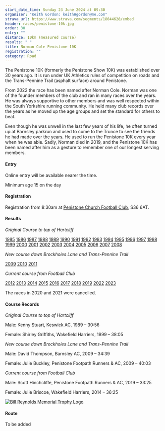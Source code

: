 ```yaml
---
start_date_time: Sunday 23 June 2024 at 09:30
organiser: "Keith Gordon: keithHgordon@me.com"
strava_url: https://www.strava.com/segments/18044628/embed
header: races/penistone-10k.jpg
order: 30
entry: ""
distance: 10km (measured course)
results: " "
title: Norman Cole Penistone 10K
registration: ""
category: Road
---
```

The Penistone 10K (formerly the Penistone Show 10K) was established over 30 years ago. It is run under UK Athletics rules of competition on roads and the Trans-Pennine Trail (asphalt surface) around Penistone.

From 2022 the race has been named after Norman Cole. Norman was one of the founder members of the club and ran in many races over the years. He was always supportive to other members and was well respected within the South Yorkshire running community. He held many club records over the years as he moved up the age groups and set the standard for others to beat.

Even though he was unwell in the last few years of his life, he often turned up at Barnsley parkrun and used to come to the Trunce to see the friends he had made over the years. He used to run the Penistone 10K every year when he was able. Sadly, Norman died in 2019, and the Penistone 10K has been named after him as a gesture to remember one of our longest serving members.

#### Entry

Online entry will be available nearer the time.

Minimum age 15 on the day

#### Registration

Registration from 8:30am at [Penistone Church Football Club](https://www.google.co.uk/maps/place/Penistone+Church+Football+Club/@53.523332,-1.625649,17z/data=!3m1!4b1!4m2!3m1!1s0x48797d6f378b73f1:0x3ae39c5f7e6bf5ba?hl=en-GB), S36 6AT.

#### Results

*Original Course to top of Hartcliff*

[1985](https://pfrac.co.uk/static/results/penistone-10k/penistone-10k-1985-results.pdf)
[1986](https://pfrac.co.uk/static/results/penistone-10k/penistone-10k-1986-results.pdf)
[1987](https://pfrac.co.uk/static/results/penistone-10k/penistone-10k-1987-results.pdf)
[1988](https://pfrac.co.uk/static/results/penistone-10k/penistone-10k-1988-results.pdf)
[1989](https://pfrac.co.uk/static/results/penistone-10k/penistone-10k-1989-results.pdf)
[1990](https://pfrac.co.uk/static/results/penistone-10k/penistone-10k-1990-results.pdf)
[1991](https://pfrac.co.uk/static/results/penistone-10k/penistone-10k-1991-results.pdf)
[1992](https://pfrac.co.uk/static/results/penistone-10k/penistone-10k-1992-results.pdf)
[1993](https://pfrac.co.uk/static/results/penistone-10k/penistone-10k-1993-results.pdf)
[1994](https://pfrac.co.uk/static/results/penistone-10k/penistone-10k-1994-results.pdf)
[1995](https://pfrac.co.uk/static/results/penistone-10k/penistone-10k-1995-results.pdf)
[1996](https://pfrac.co.uk/static/results/penistone-10k/penistone-10k-1996-results.pdf)
[1997](https://pfrac.co.uk/static/results/penistone-10k/penistone-10k-1997-results.pdf)
[1998](https://pfrac.co.uk/static/results/penistone-10k/penistone-10k-1998-results.pdf)
[1999](https://pfrac.co.uk/static/results/penistone-10k/penistone-10k-1999-results.pdf)
[2000](https://pfrac.co.uk/static/results/penistone-10k/penistone-10k-2000-results.pdf)
[2001](https://pfrac.co.uk/static/results/penistone-10k/penistone-10k-2001-results.pdf)
[2002](https://pfrac.co.uk/static/results/penistone-10k/penistone-10k-2002-results.pdf)
[2003](https://pfrac.co.uk/static/results/penistone-10k/penistone-10k-2003-results.pdf)
[2004](https://pfrac.co.uk/static/results/penistone-10k/penistone-10k-2004-results.pdf)
[2005](https://pfrac.co.uk/static/results/penistone-10k/penistone-10k-2005-results.pdf)
[2006](https://pfrac.co.uk/static/results/penistone-10k/penistone-10k-2006-results.pdf)
[2007](https://pfrac.co.uk/static/results/penistone-10k/penistone-10k-2007-results.pdf)
[2008](https://pfrac.co.uk/static/results/penistone-10k/penistone-10k-2008-results.pdf)

*New course down Brockholes Lane and Trans-Pennine Trail*

[2009](https://pfrac.co.uk/static/results/penistone-10k/penistone-10k-2009-results.pdf)
[2010](https://www.runbritainrankings.com/results/results.aspx?meetingid=40802)
[2011](https://www.runbritainrankings.com/results/results.aspx?meetingid=55198)

*Current course from Football Club*

[2012](https://www.runbritainrankings.com/results/results.aspx?meetingid=69517)
[2013](https://www.runbritainrankings.com/results/results.aspx?meetingid=84849)
[2014](https://www.runbritainrankings.com/results/results.aspx?meetingid=106662)
[2015](https://www.runbritainrankings.com/results/results.aspx?meetingid=138059)
[2016](https://www.runbritainrankings.com/results/results.aspx?meetingid=171476)
[2017](https://www.runbritainrankings.com/results/results.aspx?meetingid=207499)
[2018](https://www.runbritainrankings.com/results/results.aspx?meetingid=244770)
[2019](https://www.runbritainrankings.com/results/results.aspx?meetingid=301732)
[2022](https://www.runbritainrankings.com/results/results.aspx?meetingid=472332)
[2023](https://www.runbritainrankings.com/results/results.aspx?meetingid=544717)

The races in 2020 and 2021 were cancelled.

#### Course Records

*Original Course to top of Hartcliff*

Male: Kenny Stuart, Keswick AC, 1989 &ndash; 30:56

Female: Shirley Griffiths, Wakefield Harriers, 1999 &ndash; 38:05

*New course down Brockholes Lane and Trans-Pennine Trail*

Male: David Thompson, Barnsley AC, 2009 &ndash; 34:39

Female: Julie Buckley, Penistone Footpath Runners & AC, 2009 &ndash; 40:03

*Current course from Football Club*

Male: Scott Hinchcliffe, Penistone Footpath Runners & AC, 2019 &ndash; 33:25

Female: Julie Briscoe, Wakefield Harriers, 2014 &ndash; 36:25

[![Bill Reynolds Memorial Trophy Logo](https://pfrac.co.uk/static/uploads/bill-reynolds-logo-2017.jpg)](https://pfrac.co.uk/static/uploads/bill-reynolds-logo-2017.jpg)

#### Route

To be added